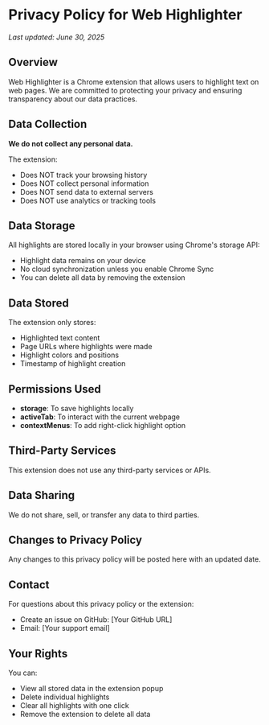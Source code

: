 # Privacy Policy for Web Highlighter

*Last updated: June 30, 2025*

## Overview
Web Highlighter is a Chrome extension that allows users to highlight text on web pages. We are committed to protecting your privacy and ensuring transparency about our data practices.

## Data Collection
**We do not collect any personal data.** 

The extension:
- Does NOT track your browsing history
- Does NOT collect personal information
- Does NOT send data to external servers
- Does NOT use analytics or tracking tools

## Data Storage
All highlights are stored locally in your browser using Chrome's storage API:
- Highlight data remains on your device
- No cloud synchronization unless you enable Chrome Sync
- You can delete all data by removing the extension

## Data Stored
The extension only stores:
- Highlighted text content
- Page URLs where highlights were made
- Highlight colors and positions
- Timestamp of highlight creation

## Permissions Used
- **storage**: To save highlights locally
- **activeTab**: To interact with the current webpage
- **contextMenus**: To add right-click highlight option

## Third-Party Services
This extension does not use any third-party services or APIs.

## Data Sharing
We do not share, sell, or transfer any data to third parties.

## Changes to Privacy Policy
Any changes to this privacy policy will be posted here with an updated date.

## Contact
For questions about this privacy policy or the extension:
- Create an issue on GitHub: [Your GitHub URL]
- Email: [Your support email]

## Your Rights
You can:
- View all stored data in the extension popup
- Delete individual highlights
- Clear all highlights with one click
- Remove the extension to delete all data